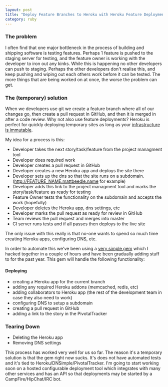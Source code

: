 ```yaml
---
layout: post
title: "Deploy Feature Branches to Heroku with Heroku Feature Deployments Gem"
category: ruby
---
```


### The problem

I often find that one major bottleneck in the process of building and shipping
software is testing features. Perhaps 1 feature is pushed to the staging
server for testing, and the feature owner is working with the developer to
iron out any kinks. While this is happening no other developers can push to
staging. Perhaps the other developers don't realise this, and keep pushing and
wiping out each others work before it can be tested. The more things that are
being worked on at once, the worse the problem can get.

### The (temporary) solution

When we developers use git we create a feature branch where all of our changes
go, then create a pull request in GitHub, and then it is merged in after a code
review. Why not also use feature deployments? Heroku is perfect for quickly
deploying temporary sites as long as your [infrastructure is
immutable](http://chadfowler.com/blog/2013/06/23/immutable-deployments/).

My idea for a process is this:

- Developer takes the next story/task/feature from the project managment tool
- Developer does required work
- Developer creates a pull request in GitHub
- Developer creates a new Heroku app and deploys the site there
- Developer sets up the dns so that the site runs on a subdomain.
  (http://FEATURE_NAME.mattbeedle.name for example)
- Developer adds this link to the project managment tool and marks the
  story/task/feature as ready for testing
- Feature Owner tests the functionality on the subdomain and accepts the work
  (hopefully)
- Developer deletes the Heroku app, dns settings, etc
- Developer marks the pull request as ready for review in GitHub
- Team reviews the pull request and merges into master
- CI server runs tests and if all passes then deploys to the live site

The only issue with this really is that no-one wants to spend so much time
creating Heroku apps, configuring DNS, etc.


In order to automate this we've been using a [very simple gem](https://github.com/mattbeedle/heroku_feature_deployments) which I hacked together in a couple of hours and have been gradually adding stuff to for the past year. This gem will handle the following functionality:

#### Deploying

- creating a Heroku app for the current branch
- adding any required Heroku addons (memcached, redis, etc)
- adding collaborators to Heroku app (the rest of the development team in case
  they also need to work)
- configuring DNS to setup a subdomain
- creating a pull request in GitHub
- adding a link to the story in the PivotalTracker

### Tearing Down

- Deleting the Heroku app
- Removing DNS settings

This process has worked very well for us so far. The reason it's a temporary
solution is that the gem right now sucks. It's does not have automated tests and
it's tied to Heroku/DNSimple/PivotalTracker. I'm going to start working soon on
a hosted configurable deployment tool which integrates with many other services
and has an API so that deployments may be started by a CampFire/HipChat/IRC bot.
